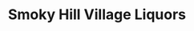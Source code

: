 ---
title: "Smoky Hill Village Liquors"
url: /centennial/smoky-hill-village-liquors/
shop: alcohol
---